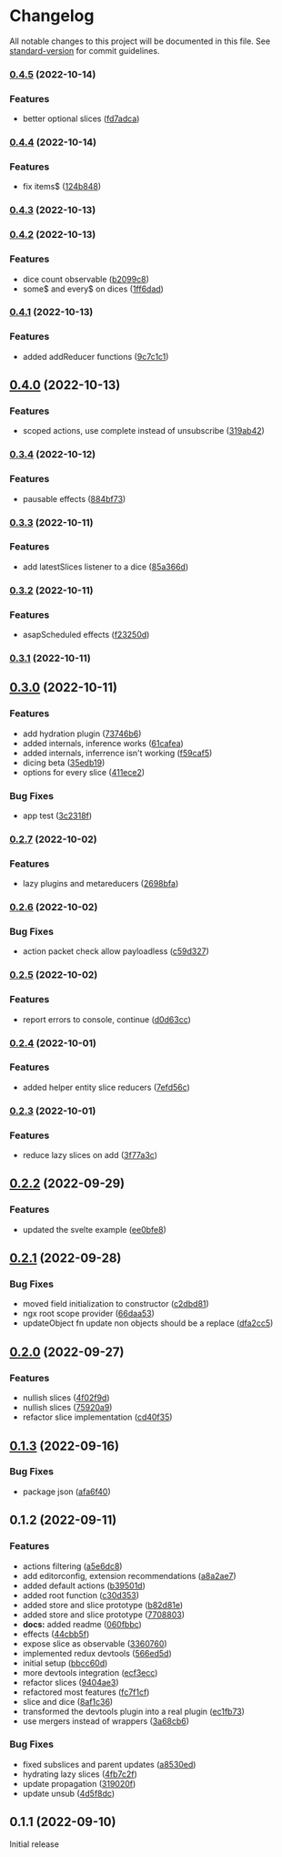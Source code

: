 # Changelog

All notable changes to this project will be documented in this file. See [standard-version](https://github.com/conventional-changelog/standard-version) for commit guidelines.

### [0.4.5](https://github.com/AlexAegis/tinyslice/compare/v0.4.4...v0.4.5) (2022-10-14)


### Features

* better optional slices ([fd7adca](https://github.com/AlexAegis/tinyslice/commit/fd7adca97947d122caee79257476e5ad4721523c))

### [0.4.4](https://github.com/AlexAegis/tinyslice/compare/v0.4.3...v0.4.4) (2022-10-14)


### Features

* fix items$ ([124b848](https://github.com/AlexAegis/tinyslice/commit/124b848fe4706e80eee03af61e6cda5520210154))

### [0.4.3](https://github.com/AlexAegis/tinyslice/compare/v0.4.2...v0.4.3) (2022-10-13)

### [0.4.2](https://github.com/AlexAegis/tinyslice/compare/v0.4.1...v0.4.2) (2022-10-13)


### Features

* dice count observable ([b2099c8](https://github.com/AlexAegis/tinyslice/commit/b2099c89fa9a106f3cd240a4be66ae10f49d6868))
* some$ and every$ on dices ([1ff6dad](https://github.com/AlexAegis/tinyslice/commit/1ff6dad22bad7c6715f05bd465bc88c22e314625))

### [0.4.1](https://github.com/AlexAegis/tinyslice/compare/v0.4.0...v0.4.1) (2022-10-13)


### Features

* added addReducer functions ([9c7c1c1](https://github.com/AlexAegis/tinyslice/commit/9c7c1c1b43f640afd6368a0e9877e660773ca9dc))

## [0.4.0](https://github.com/AlexAegis/tinyslice/compare/v0.3.4...v0.4.0) (2022-10-13)


### Features

* scoped actions, use complete instead of unsubscribe ([319ab42](https://github.com/AlexAegis/tinyslice/commit/319ab42aaacebb95ba4dadcbf23c37e92502fd25))

### [0.3.4](https://github.com/AlexAegis/tinyslice/compare/v0.3.3...v0.3.4) (2022-10-12)


### Features

* pausable effects ([884bf73](https://github.com/AlexAegis/tinyslice/commit/884bf73be8ef9fed1ca21456d0864e03f6abd67d))

### [0.3.3](https://github.com/AlexAegis/tinyslice/compare/v0.3.2...v0.3.3) (2022-10-11)


### Features

* add latestSlices listener to a dice ([85a366d](https://github.com/AlexAegis/tinyslice/commit/85a366dad6f5b5474061c174bc2d27653b17d931))

### [0.3.2](https://github.com/AlexAegis/tinyslice/compare/v0.3.1...v0.3.2) (2022-10-11)


### Features

* asapScheduled effects ([f23250d](https://github.com/AlexAegis/tinyslice/commit/f23250d3a5348c5ce103244e92a97e60d85d07bf))

### [0.3.1](https://github.com/AlexAegis/tinyslice/compare/v0.3.0...v0.3.1) (2022-10-11)

## [0.3.0](https://github.com/AlexAegis/tinyslice/compare/v0.2.7...v0.3.0) (2022-10-11)


### Features

* add hydration plugin ([73746b6](https://github.com/AlexAegis/tinyslice/commit/73746b6b0c81c38694595fb09309df983a00664c))
* added internals, inference works ([61cafea](https://github.com/AlexAegis/tinyslice/commit/61cafea94b174cdc342b09680d80f544e9700e3e))
* added internals, inferrence isn't working ([f59caf5](https://github.com/AlexAegis/tinyslice/commit/f59caf5cddebff2bed4cd4b66c4673dbf8e73b11))
* dicing beta ([35edb19](https://github.com/AlexAegis/tinyslice/commit/35edb1994e5c80075416f8b234e792171420a662))
* options for every slice ([411ece2](https://github.com/AlexAegis/tinyslice/commit/411ece231cfc1963df1d1c3d4fba64fd66f7f5d6))


### Bug Fixes

* app test ([3c2318f](https://github.com/AlexAegis/tinyslice/commit/3c2318f42740d9f159f9aed010fa68795f6ce641))

### [0.2.7](https://github.com/AlexAegis/tinyslice/compare/v0.2.6...v0.2.7) (2022-10-02)


### Features

* lazy plugins and metareducers ([2698bfa](https://github.com/AlexAegis/tinyslice/commit/2698bfa1b18c1b40babdfef6383bb1a3c143548e))

### [0.2.6](https://github.com/AlexAegis/tinyslice/compare/v0.2.5...v0.2.6) (2022-10-02)


### Bug Fixes

* action packet check allow payloadless ([c59d327](https://github.com/AlexAegis/tinyslice/commit/c59d327247f686d9776cd7d6d28fe00a1f6aac18))

### [0.2.5](https://github.com/AlexAegis/tinyslice/compare/v0.2.4...v0.2.5) (2022-10-02)


### Features

* report errors to console, continue ([d0d63cc](https://github.com/AlexAegis/tinyslice/commit/d0d63ccaf6248b68777ec9fd9e1fc13cca654fd1))

### [0.2.4](https://github.com/AlexAegis/tinyslice/compare/v0.2.3...v0.2.4) (2022-10-01)


### Features

* added helper entity slice reducers ([7efd56c](https://github.com/AlexAegis/tinyslice/commit/7efd56cd3190a2d97f752bc1c4c088cb77b85197))

### [0.2.3](https://github.com/AlexAegis/tinyslice/compare/v0.2.2...v0.2.3) (2022-10-01)


### Features

* reduce lazy slices on add ([3f77a3c](https://github.com/AlexAegis/tinyslice/commit/3f77a3cd08a487ca6107349d1901e16e48f2a6d1))

## [0.2.2](https://github.com/AlexAegis/tinyslice/compare/v0.2.1...v0.2.2) (2022-09-29)

### Features

* updated the svelte example ([ee0bfe8](https://github.com/AlexAegis/tinyslice/commit/ee0bfe8025fd8e5c2e49a45fe063c00b10990f64))

## [0.2.1](https://github.com/AlexAegis/tinyslice/compare/v0.2.0...v0.2.1) (2022-09-28)

### Bug Fixes

* moved field initialization to constructor ([c2dbd81](https://github.com/AlexAegis/tinyslice/commit/c2dbd818a22874110e00ca351678d5ff14e8f8c6))
* ngx root scope provider ([66daa53](https://github.com/AlexAegis/tinyslice/commit/66daa53f404e1abb836b657394d0336eadd3f933))
* updateObject fn update non objects should be a replace ([dfa2cc5](https://github.com/AlexAegis/tinyslice/commit/dfa2cc5c9addc4c3abb6bee4bb6a202810cbdfcc))

## [0.2.0](https://github.com/AlexAegis/tinyslice/compare/v0.1.3...v0.2.0) (2022-09-27)

### Features

* nullish slices ([4f02f9d](https://github.com/AlexAegis/tinyslice/commit/4f02f9d1982c91c7a9c34947c2018c1d59de9ee6))
* nullish slices ([75920a9](https://github.com/AlexAegis/tinyslice/commit/75920a987ee4a10a0330d7ebc49d00c17be43b9d))
* refactor slice implementation ([cd40f35](https://github.com/AlexAegis/tinyslice/commit/cd40f35dad6bbcb66b092ed2ccc2688d335d204f))

## [0.1.3](https://github.com/AlexAegis/tinyslice/compare/v0.1.2...v0.1.3) (2022-09-16)

### Bug Fixes

* package json ([afa6f40](https://github.com/AlexAegis/tinyslice/commit/afa6f40c89c6e258879a690fdf20226456f5a14e))

## 0.1.2 (2022-09-11)

### Features

* actions filtering ([a5e6dc8](https://github.com/AlexAegis/tinyslice/commit/a5e6dc81ca0e322d05e1a10a91f9aa723857369c))
* add editorconfig, extension recommendations ([a8a2ae7](https://github.com/AlexAegis/tinyslice/commit/a8a2ae7d676d712b496bc3c82d1f75f12a8b7efb))
* added default actions ([b39501d](https://github.com/AlexAegis/tinyslice/commit/b39501d0c6364b15a064e3aeb7caade1443905ff))
* added root function ([c30d353](https://github.com/AlexAegis/tinyslice/commit/c30d3536267fadf2545b3244bd433000dfeb537d))
* added store and slice prototype ([b82d81e](https://github.com/AlexAegis/tinyslice/commit/b82d81eb03c0c2ff986e834cc1fbc8a3962dd7ec))
* added store and slice prototype ([7708803](https://github.com/AlexAegis/tinyslice/commit/7708803a2e4eee2bca6db53ce6bfdcf9cef14956))
* **docs:** added readme ([060fbbc](https://github.com/AlexAegis/tinyslice/commit/060fbbc5cd9de614ef5c66498d32040a2e399ab7))
* effects ([44cbb5f](https://github.com/AlexAegis/tinyslice/commit/44cbb5f3b52583aab184593f7f709fb1c75bfaa6))
* expose slice as observable ([3360760](https://github.com/AlexAegis/tinyslice/commit/336076009d25cdf69e4e5628dd3d6d01b764b4ba))
* implemented redux devtools ([566ed5d](https://github.com/AlexAegis/tinyslice/commit/566ed5de75f5b84c7ba395866e761271bb8533b3))
* initial setup ([bbcc60d](https://github.com/AlexAegis/tinyslice/commit/bbcc60d347383673d76625846acf2987ca60a234))
* more devtools integration ([ecf3ecc](https://github.com/AlexAegis/tinyslice/commit/ecf3ecc69bc566bcd2382b0a927cdee81535cd79))
* refactor slices ([9404ae3](https://github.com/AlexAegis/tinyslice/commit/9404ae3edaad14166a7ae7b3f12f47cca234cf40))
* refactored most features ([fc7f1cf](https://github.com/AlexAegis/tinyslice/commit/fc7f1cfc116e5b449380171245779f5b8295e26f))
* slice and dice ([8af1c36](https://github.com/AlexAegis/tinyslice/commit/8af1c364a42dd3e41b8f366b48d83254b6c4b861))
* transformed the devtools plugin into a real plugin ([ec1fb73](https://github.com/AlexAegis/tinyslice/commit/ec1fb737659693c458a7db906d722351854e46be))
* use mergers instead of wrappers ([3a68cb6](https://github.com/AlexAegis/tinyslice/commit/3a68cb647de014d99b9de9b001081c703bd4ca16))

### Bug Fixes

* fixed subslices and parent updates ([a8530ed](https://github.com/AlexAegis/tinyslice/commit/a8530ed8226b01b6931400c5ff089efc3cf8f9a2))
* hydrating lazy slices ([4fb7c2f](https://github.com/AlexAegis/tinyslice/commit/4fb7c2f3da1bc40305618fb13c8f855d092d1d88))
* update propagation ([319020f](https://github.com/AlexAegis/tinyslice/commit/319020fd8c84de8c8922a86a48f6a0a46efafcd3))
* update unsub ([4d5f8dc](https://github.com/AlexAegis/tinyslice/commit/4d5f8dcdb9562c62b994d48a665fa56aafebff4c))

## 0.1.1 (2022-09-10)

Initial release
